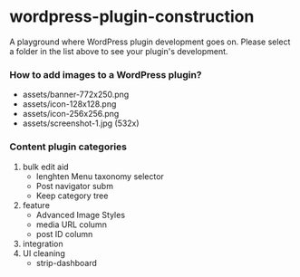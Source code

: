 wordpress-plugin-construction
=============================

A playground where WordPress plugin development goes on.
Please select a folder in the list above to see your plugin's development.

### How to add images to a WordPress plugin?

- assets/banner-772x250.png
- assets/icon-128x128.png
- assets/icon-256x256.png
- assets/screenshot-1.jpg (532x)

### Content plugin categories

1. bulk edit aid
    + lenghten Menu taxonomy selector
    + Post navigator subm
    + Keep category tree
1. feature
    + Advanced Image Styles
    + media URL column
    + post ID column
1. integration
1. UI cleaning
    + strip-dashboard

